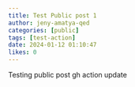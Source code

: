 ```yaml
---
title: Test Public post 1
author: jeny-amatya-qed
categories: [public]
tags: [test-action]
date: 2024-01-12 01:10:47 
likes: 0
---
```


Testing public post gh action update